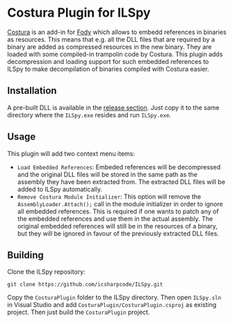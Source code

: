 # Costura Plugin for ILSpy

[Costura](https://github.com/Fody/Costura) is an add-in for [Fody](https://github.com/Fody/Fody/) which allows to embedd references in binaries as resources. This means that e.g. all the DLL files that are required by a binary are added as compressed resources in the new binary. They are loaded with some compiled-in trampolin code by Costura. This plugin adds decompression and loading support for such embedded references to ILSpy to make decompilation of binaries compiled with Costura easier.

## Installation

A pre-built DLL is available in the [release section](https://github.com/takeshixx/ILSpy-CosturaPlugin/releases). Just copy it to the same directory where the `ILSpy.exe` resides and run `ILSpy.exe`.


## Usage

This plugin will add two context menu items:

* `Load Embedded References`: Embeded references will be decompressed and the original DLL files will be stored in the same path as the assembly they have been extracted from. The extracted DLL files will be added to ILSpy automatically.
* `Remove Costura Module Initializer`: This option will remove the `AssemblyLoader.Attach();` call in the module initializer in order to ignore all embedded references. This is required if one wants to patch any of the embedded references and use them in the actual assembly. The original embedded references will still be in the resources of a binary, but they will be ignored in favour of the previously extracted DLL files.


## Building

Clone the ILSpy repository:

```
git clone https://github.com/icsharpcode/ILSpy.git
```

Copy the `CosturaPlugin` folder to the ILSpy directory. Then open `ILSpy.sln` in Visual Studio and add `CosturaPlugin/CosturaPlugin.csproj` as existing project. Then just build the `CosturaPlugin` project.
